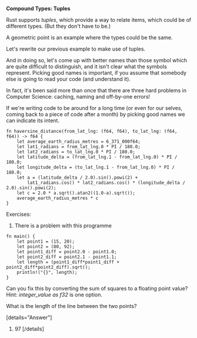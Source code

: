 **Compound Types: Tuples**

Rust supports _tuples_, which provide a way to relate items, which could be of different types. (But they don't have to be.)

A geometric point is an example where the types could be the same.

Let's rewrite our previous example to make use of tuples.

And in doing so, let's come up with better names than those symbol which are quite difficult to distinguish, and it isn't clear what the symbols represent. Picking good names is important, if you assume that somebody else is going to read your code (and understand it).

In fact, it's been said more than once that there are three hard problems in Computer Science: caching, naming and off-by-one errors!

If we're writing code to be around for a long time (or even for our selves, coming back to a piece of code after a month) by picking good names we can indicate its intent.

```
fn haversine_distance(from_lat_lng: (f64, f64), to_lat_lng: (f64, f64)) -> f64 {
    let average_earth_radius_metres = 6_371_000f64;
    let lat1_radians = from_lat_lng.0 * PI / 180.0;
    let lat2_radians = to_lat_lng.0 * PI / 180.0;
    let latitude_delta = (from_lat_lng.1 - from_lat_lng.0) * PI / 180.0;
    let longitude_delta = (to_lat_lng.1 - from_lat_lng.0) * PI / 180.0;
    let a = (latitude_delta / 2.0).sin().powi(2) +
        lat1_radians.cos() * lat2_radians.cos() * (longitude_delta / 2.0).sin().powi(2);
    let c = 2.0 * a.sqrt().atan2((1.0-a).sqrt());
    average_earth_radius_metres * c
}
```


Exercises:

1. There is a problem with this programme

  ```
  fn main() {
      let point1 = (15, 20);
      let point2 = (80, 92);
      let point1_diff = point2.0 - point1.0;
      let point2_diff = point2.1 - point1.1;
      let length = (point1_diff*point1_diff + point2_diff*point2_diff).sqrt();
      println!("{}", length);
}
  ``` 

  Can you fix this by converting the sum of squares to a floating point value? Hint: *integer_value as f32* is one option. 

  What is the length of the line between the two points?

[details="Answer"]
1. 97
[/details]    